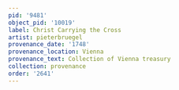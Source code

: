 ```yaml
---
pid: '9481'
object_pid: '10019'
label: Christ Carrying the Cross
artist: pieterbruegel
provenance_date: '1748'
provenance_location: Vienna
provenance_text: Collection of Vienna treasury
collection: provenance
order: '2641'
---
```

